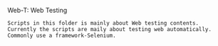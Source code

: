 Web-T: Web Testing

    Scripts in this folder is mainly about Web testing contents.
    Currently the scripts are maily about testing web automatically.
    Commonly use a framework-Selenium.
